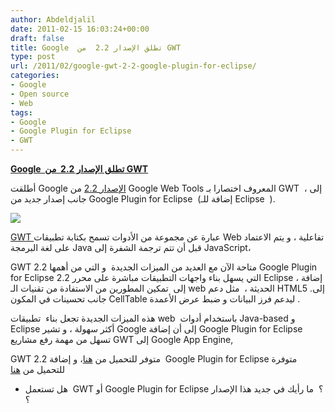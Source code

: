 ```yaml
---
author: Abdeldjalil
date: 2011-02-15 16:03:24+00:00
draft: false
title: Google  تطلق الإصدار 2.2  من GWT
type: post
url: /2011/02/google-gwt-2-2-google-plugin-for-eclipse/
categories:
- Google
- Open source
- Web
tags:
- Google
- Google Plugin for Eclipse
- GWT
---
```


**[Google  تطلق الإصدار 2.2  من GWT](https://www.it-scoop.com/2011/02/google-gwt-2-2-google-plugin-for-eclipse/)**


أطلقت Google [الإصدار 2.2](http://googlewebtoolkit.blogspot.com/2011/02/google-plugin-for-eclipse-and-gwt-22.html) من Google Web Tools المعروف اختصارا بـ GWT  ، إلى جانب إصدار جديد من Google Plugin for Eclipse  (إضافة للـ Eclipse  ).

[![](http://4.bp.blogspot.com/_HrTFtSYIY_8/TJI51hat_zI/AAAAAAAAABM/lEhElpZTeEA/s640/Picture+3+10-39-12.png)
](https://www.it-scoop.com/2011/02/google-gwt-2-2-google-plugin-for-eclipse/)

[GWT ](http://en.wikipedia.org/wiki/Google_Web_Toolkit)عبارة عن مجموعة من الأدوات تسمح بكتابة تطبيقات Web تفاعلية ، و يتم الاعتماد على لغة البرمجة Java قبل أن تتم ترجمة الشفرة إلى JavaScript،

GWT 2.2 متاحة الآن مع العديد من الميزات الجديدة  و التي من أهمها Google Plugin for Eclipse 2.2 التي يسهل بناء واجهات التطبيقات مباشرة على محرر Eclipse ، إضافة إلى  تمكين المطورين من الاستفادة من تقنيات الـ web الحديثة ،  مثل دعم HTML5 .إلى جانب تحسينات في المكون CellTable ليدعم فرز البيانات و ضبط عرض الأعمدة .

هذه الميزات الجديدة تجعل بناء  تطبيقات web  باستخدام أدوات Java-based و Eclipse أكثر سهولة ، و تشير Google إلى أن إضافة Google Plugin for Eclipse تسهل من مهمة رفع مشاريع GWT إلى Google App Engine,

GWT 2.2 متوفر للتحميل من [هنا](http://code.google.com/webtoolkit/download.html)، و إضافة  Google Plugin for Eclipse متوفرة للتحميل من [هنا](http://code.google.com/intl/en/eclipse/docs/getting_started.html)

- هل تستعمل  GWT أو Google Plugin for Eclipse ؟  ما رأيك في جديد هذا الإصدار ؟
